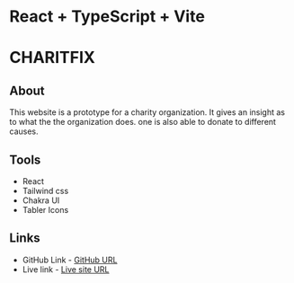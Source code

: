 # React + TypeScript + Vite

# CHARITFIX

## About
This website is a prototype for a charity organization. It gives an insight as to what the the organization does. one is also able to donate to different causes.




## Tools
  - React
  - Tailwind css
  - Chakra UI
  - Tabler Icons


## Links
  - GitHub Link - [GitHub URL](https://github.com/Bebe-dev/Charitfix)
  - Live link - [Live site URL](https://charitfix.netlify.app/) 
